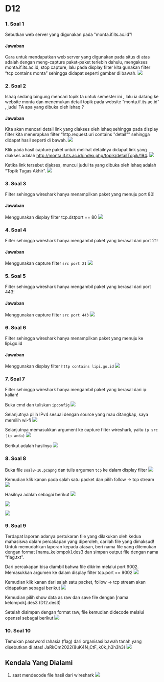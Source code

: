 # D12

### 1. Soal 1
Sebutkan web server yang digunakan pada "monta.if.its.ac.id"! 

#### Jawaban
Cara untuk mendapatkan web server yang digunakan pada situs di atas adalah dengan meng-capture paket-paket terlebih dahulu, mengakses monta.if.its.ac.id, stop capture, lalu pada display filter kita gunakan filter “tcp contains monta” sehingga didapat seperti gambar di bawah. 
![](pic/pic10.png)

### 2. Soal 2
Ishaq sedang bingung mencari topik ta untuk semester ini , lalu ia datang ke website monta dan menemukan detail topik pada website “monta.if.its.ac.id” , judul TA apa yang dibuka oleh ishaq ?

#### Jawaban
Kita akan mencari detail link yang diakses oleh Ishaq sehingga pada display filter kita menerapkan filter “http.request.uri contains "detail"” sehingga didapat hasil seperti di bawah.
![](pic/pic11.png)

Klik pada hasil capture paket untuk melihat detailnya didapat link yang diakses adalah http://monta.if.its.ac.id/index.php/topik/detailTopik/194. 
![](pic/pic12.png)

Ketika link tersebut diakses, muncul judul ta yang dibuka oleh Ishaq adalah “Topik Tugas Akhir”.
![](pic/pic13.png)

### 3. Soal 3
Filter sehingga wireshark hanya menampilkan paket yang menuju port 80! 

#### Jawaban
Menggunakan display filter tcp.dstport == 80
![](pic/pic14.png)

### 4. Soal 4
Filter sehingga wireshark hanya mengambil paket yang berasal dari port 21!

#### Jawaban

Menggunakan capture filter `src port 21`
![](pic/pic15.png)

### 5. Soal 5
Filter sehingga wireshark hanya mengambil paket yang berasal dari port 443!

#### Jawaban

Menggunakan capture filter `src port 443`
![](pic/pic16.png)

### 6. Soal 6
Filter sehingga wireshark hanya menampilkan paket yang menuju ke lipi.go.id

#### Jawaban

Menggunakan display filter `http contains lipi.go.id`
![](pic/pic17.png)

### 7. Soal 7
Filter sehingga wireshark hanya mengambil paket yang berasal dari ip kalian!

Buka cmd dan tuliskan ` ipconfig ` 
![](pic/pic1.png)

Selanjutnya pilih IPv4 sesuai dengan source yang mau ditangkap, saya memilih wi-fi
![](pic/pic2.png)

Selanjutnya memasukkan argument ke capture filter wireshark, yaitu ` ip src (ip anda) `
![](pic/pic3.png)

Berikut adalah hasilnya
![](pic/pic4.png)


### 8. Soal 8
Buka file ` soal8-10.pcapng ` dan tulis argumen ` tcp ` ke dalam display filter
![](pic/pic5.png)

Kemudian klik kanan pada salah satu packet dan pilih follow -> tcp stream
![](pic/pic6.png)

Hasilnya adalah sebagai berikut
![](pic/pic7.png)

![](pic/pic8.png)

![](pic/pic9.png)

### 9. Soal 9
Terdapat laporan adanya pertukaran file yang dilakukan oleh kedua mahasiswa dalam percakapan yang diperoleh, carilah file yang dimaksud! Untuk memudahkan laporan kepada atasan, beri nama file yang ditemukan dengan format [nama_kelompok].des3 dan simpan output file dengan nama “flag.txt”.

Dari percakapan bisa diambil bahwa file dikirim melalui port 9002. Memasukkan argumen ke dalam display filter tcp.port == 9002
![](pic/pic18.png)

Kemudian klik kanan dari salah satu packet, follow -> tcp stream akan didapatkan sebagai berikut
![](pic/pic19.png)

Kemudian pilih show data as raw dan save file dengan [nama kelompok].des3 (D12.des3)

Setelah disimpan dengan format raw, file kemudian didecode melalui openssl sebagai berikut 
![](pic/pic20.png)

### 10. Soal 10
Temukan password rahasia (flag) dari organisasi bawah tanah yang disebutkan di atas!
JaRkOm2022{8uK4N_CtF_k0k_h3h3h3}
![](pic/pic21.png)

## Kendala Yang Dialami
1. saat mendecode file hasil dari wireshark
![](pic/pic22.png)
